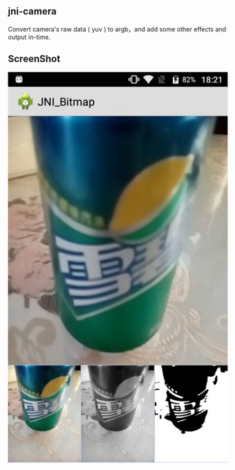 ## jni-camera

Convert camera's raw data ( yuv ) to argb，and add some other effects and output in-time.

## ScreenShot

![ss](./screenshot.jpg)
